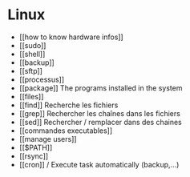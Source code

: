 # Linux

* [[how to know hardware infos]]
* [[sudo]]
* [[shell]]
* [[backup]]
* [[sftp]]
* [[processus]]
* [[package]] The programs installed in the system
* [[files]]
* [[find]] Recherche les fichiers
* [[grep]] Rechercher les chaînes dans les fichiers
* [[sed]] Rechercher / remplacer dans des chaines
* [[commandes executables]]
* [[manage users]]
* [[$PATH]]
* [[rsync]]
* [[cron]] / Execute task automatically (backup,...)